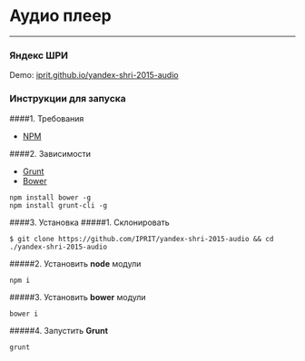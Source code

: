 # Аудио плеер 
----------

### Яндекс ШРИ

Demo: [iprit.github.io/yandex-shri-2015-audio](http://iprit.github.io/yandex-shri-2015-audio/)

### Инструкции для запуска

####1. Требования

* [NPM](http://npmjs.org/)

####2. Зависимости
* [Grunt](http://gruntjs.com/)
* [Bower](http://bower.io/)
```
npm install bower -g
npm install grunt-cli -g
```
####3. Установка
#####1. Склонировать
```
$ git clone https://github.com/IPRIT/yandex-shri-2015-audio && cd ./yandex-shri-2015-audio
```
#####2. Установить **node** модули
```
npm i
```
#####3. Установить **bower** модули
```
bower i
```
#####4. Запустить **Grunt**
```
grunt 
```